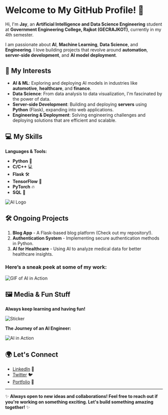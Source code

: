 # Welcome to My GitHub Profile! 👋

Hi, I'm **Jay**, an **Artificial Intelligence and Data Science Engineering** student at **Government Engineering College, Rajkot (GECRAJKOT)**, currently in my 4th semester.

I am passionate about **AI**, **Machine Learning**, **Data Science**, and **Engineering**. I love building projects that revolve around **automation**, **server-side development**, and **AI model deployment**.

## 🚀 My Interests

- **AI & ML**: Exploring and deploying AI models in industries like **automotive**, **healthcare**, and **finance**.
- **Data Science**: From data analysis to data visualization, I'm fascinated by the power of data.
- **Server-side Development**: Building and deploying **servers** using **Python** (Flask), expanding into web applications.
- **Engineering & Deployment**: Solving engineering challenges and deploying solutions that are efficient and scalable.

## 💻 My Skills

**Languages & Tools:**
- **Python** 🐍
- **C/C++** 💻
- **Flask** 🛠️
- **TensorFlow** 🤖
- **PyTorch** 🔥
- **SQL** 💾

![AI Logo](https://i.ibb.co/0fQGgTv/DALL-E-2025-01-25-12-51-01-A-futuristic-and-vibrant-artificial-intelligence-AI-themed-background-wit.webp)

## 🛠️ Ongoing Projects

1. **Blog App** - A Flask-based blog platform (Check out my repository!).
2. **Authentication System** - Implementing secure authentication methods in Python.
3. **AI for Healthcare** - Using AI to analyze medical data for better healthcare insights.

### Here’s a sneak peek at some of my work:

![GIF of AI in Action](https://media.giphy.com/media/d3Oscw0bmOsSg/giphy.gif)

## 🖼️ Media & Fun Stuff

**Always keep learning and having fun!**

![Sticker](https://your-sticker-url.com)

**The Journey of an AI Engineer:**

![AI in Action](https://media.giphy.com/media/l0MYRyiq8tmtZGHLu/giphy.gif)

## 🌍 Let's Connect

- [LinkedIn](https://www.linkedin.com/in/your-linkedin-profile) 💼
- [Twitter](https://twitter.com/your-twitter-profile) 🐦
- [Portfolio](https://your-portfolio-link.com) 🌟

---

✨ **Always open to new ideas and collaborations! Feel free to reach out if you're working on something exciting. Let's build something amazing together!** ✨
